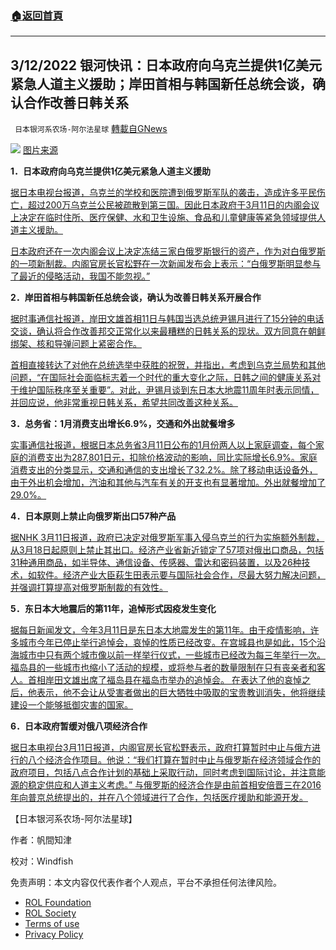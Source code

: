 ###  [:house:返回首頁](https://github.com/ourhimalayas/txt)
---


## 3/12/2022 银河快讯：日本政府向乌克兰提供1亿美元紧急人道主义援助；岸田首相与韩国新任总统会谈，确认合作改善日韩关系
` 日本银河系农场-阿尔法星球` [轉載自GNews](https://gnews.org/zh-hans/2148042/)

![](https://assets.gnews.org/wp-content/uploads/2022/03/maxresdefault-2.jpeg)
[图片来源](https://www.youtube.com/watch?v=wVQO172jx1o)

**1．日本政府向乌克兰提供1亿美元紧急人道主义援助**

[据日本电视台报道，乌克兰的学校和医院遭到俄罗斯军队的袭击，造成许多平民伤亡，超过200万乌克兰公民被疏散到第三国。因此日本政府于3月11日的内阁会议上决定在临时住所、医疗保健、水和卫生设施、食品和儿童健康等紧急领域提供人道主义援助。](https://news.yahoo.co.jp/articles/adbef5b4c400d79ba8b72494a2c3508055cfd6e1)

[日本政府还在一次内阁会议上决定冻结三家白俄罗斯银行的资产，作为对白俄罗斯的一项新制裁。内阁官房长官松野在一次新闻发布会上表示：“白俄罗斯明显参与了最近的侵略活动，我国不能忽视。”](https://news.yahoo.co.jp/articles/adbef5b4c400d79ba8b72494a2c3508055cfd6e1)

**2．岸田首相与韩国新任总统会谈，确认为改善日韩关系开展合作**

[据时事通信社报道，岸田文雄首相11日与韩国当选总统尹锡月进行了15分钟的电话交谈，确认将合作改善邦交正常化以来最糟糕的日韩关系的现状。双方同意在朝鲜绑架、核和导弹问题上紧密合作。](https://news.yahoo.co.jp/articles/b8db0b3bc7c9099a7ed07f9b196e040aa6fc28e0)

[首相直接转达了对他在总统选举中获胜的祝贺，并指出，考虑到乌克兰局势和其他问题，“在国际社会面临标志着一个时代的重大变化之际，日韩之间的健康关系对于维护国际秩序至关重要”。对此，尹锡月谈到东日本大地震11周年时表示同情，并回应说，他非常重视日韩关系，希望共同改善这种关系。](https://news.yahoo.co.jp/articles/b8db0b3bc7c9099a7ed07f9b196e040aa6fc28e0)

**3．总务省：1月消费支出增长6.9%，交通和外出就餐增多**

[实事通信社报道，根据日本总务省3月11日公布的1月份两人以上家庭调查，每个家庭的消费支出为287,801日元，扣除价格波动的影响，同比实际增长6.9%。家庭消费支出的分类显示，交通和通信的支出增长了32.2%。除了移动电话设备外，由于外出机会增加，汽油和其他与汽车有关的开支也有显著增加。外出就餐增加了29.0%。](https://news.yahoo.co.jp/articles/bd452635961fbfcd1f4edd723705a2ec8ca06c28)

**4．日本原则上禁止向俄罗斯出口57种产品**

[据NHK 3月11日报道，政府已决定对俄罗斯军事入侵乌克兰的行为实施额外制裁，从3月18日起原则上禁止其出口。经济产业省新近锁定了57项对俄出口商品，包括31种通用商品，如半导体、通信设备、传感器、雷达和密码装置，以及26种技术，如软件。经济产业大臣萩生田表示要与国际社会合作，尽最大努力解决问题，并强调打算提高对俄罗斯制裁的有效性。](https://www3.nhk.or.jp/news/html/20220311/k10013525891000.html)

**5．东日本大地震后的第11年，追悼形式因疫发生变化**

[据每日新闻发文，今年3月11日是东日本大地震发生的第11年。由于疫情影响，许多城市今年已停止举行追悼会，哀悼的性质已经改变。在宫城县也是如此，15个沿海城市中只有两个城市像以前一样举行仪式，一些城市已经改为每三年举行一次。福岛县的一些城市也缩小了活动的规模，或将参与者的数量限制在只有丧亲者和客人。首相岸田文雄出席了福岛县在福岛市举办的追悼会。 在表达了他的哀悼之后，他表示，他不会让从受害者做出的巨大牺牲中吸取的宝贵教训消失，他将继续建设一个能够抵御灾害的国家。](https://mainichi.jp/articles/20220311/k00/00m/040/329000c)

**6．日本政府暂缓对俄八项经济合作**

[据日本电视台3月11日报道，内阁官房长官松野表示，政府打算暂时中止与俄方进行的八个经济合作项目。他说：“我们打算在暂时中止与俄罗斯在经济领域合作的政府项目，包括八点合作计划的基础上采取行动，同时考虑到国际讨论，并注意能源的稳定供应和人道主义考虑。” 与俄罗斯的经济合作是由前首相安倍晋三在2016年向普京总统提出的，并在八个领域进行了合作，包括医疗援助和能源开发。](https://news.yahoo.co.jp/articles/71b855cbb02e0b374c465187df4428d6bcf2b7e6)

【日本银河系农场-阿尔法星球】

作者：帆間知津

校对：Windfish

 

免责声明：本文内容仅代表作者个人观点，平台不承担任何法律风险。

- [ROL Foundation](https://rolfoundation.org/)
- [ROL Society](https://rolsociety.org/)
- [Terms of use](https://gnews.org/terms-of-use-3/)
- [Privacy Policy](https://gnews.org/privacy-policy/)
